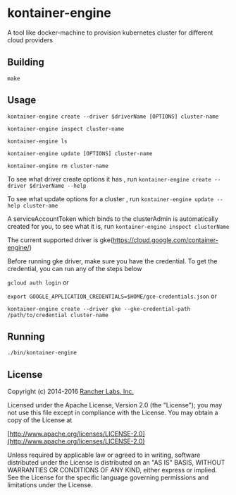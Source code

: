 kontainer-engine
========

A tool like docker-machine to provision kubernetes cluster for different cloud providers

## Building

`make`

## Usage

`kontainer-engine create --driver $driverName [OPTIONS] cluster-name`

`kontainer-engine inspect cluster-name`

`kontainer-engine ls`

`kontainer-engine update [OPTIONS] cluster-name`

`kontainer-engine rm cluster-name`

To see what driver create options it has , run
`kontainer-engine create --driver $driverName --help`

To see what update options for a cluster , run
`kontainer-engine update --help cluster-ame`

A serviceAccountToken which binds to the clusterAdmin is automatically created for you, to see what it is, run
`kontainer-engine inspect clusterName`

The current supported driver is gke(https://cloud.google.com/container-engine/)

Before running gke driver, make sure you have the credential. To get the credential, you can run any of the steps below

`gcloud auth login` or

`export GOOGLE_APPLICATION_CREDENTIALS=$HOME/gce-credentials.json` or 

`kontainer-engine create --driver gke --gke-credential-path /path/to/credential cluster-name`


## Running

`./bin/kontainer-engine`

## License
Copyright (c) 2014-2016 [Rancher Labs, Inc.](http://rancher.com)

Licensed under the Apache License, Version 2.0 (the "License");
you may not use this file except in compliance with the License.
You may obtain a copy of the License at

[http://www.apache.org/licenses/LICENSE-2.0](http://www.apache.org/licenses/LICENSE-2.0)

Unless required by applicable law or agreed to in writing, software
distributed under the License is distributed on an "AS IS" BASIS,
WITHOUT WARRANTIES OR CONDITIONS OF ANY KIND, either express or implied.
See the License for the specific language governing permissions and
limitations under the License.
